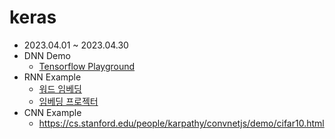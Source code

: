 # keras
- 2023.04.01 ~ 2023.04.30
- DNN Demo
  - [Tensorflow Playground](https://playground.tensorflow.org/#activation=tanh&batchSize=10&dataset=circle&regDataset=reg-plane&learningRate=0.03&regularizationRate=0&noise=0&networkShape=4,2&seed=0.89991&showTestData=false&discretize=false&percTrainData=50&x=true&y=true&xTimesY=false&xSquared=false&ySquared=false&cosX=false&sinX=false&cosY=false&sinY=false&collectStats=false&problem=classification&initZero=false&hideText=false)
- RNN Example
  - [워드 임베딩](https://www.tensorflow.org/text/guide/word_embeddings?hl=ko)
  - [임베딩 프로젝터](http://projector.tensorflow.org/?hl=ko&_gl=1*asiyjg*_ga*MTYwNDg0NjExMC4xNjYzODA2OTIz*_ga_W0YLR4190T*MTY4MjU1NjU5NS43LjEuMTY4MjU1NjYyMC4wLjAuMA..)
- CNN Example 
  - https://cs.stanford.edu/people/karpathy/convnetjs/demo/cifar10.html
